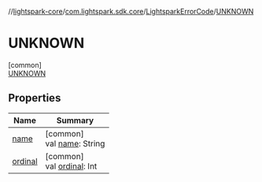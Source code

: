 //[lightspark-core](../../../../index.md)/[com.lightspark.sdk.core](../../index.md)/[LightsparkErrorCode](../index.md)/[UNKNOWN](index.md)

# UNKNOWN

[common]\
[UNKNOWN](index.md)

## Properties

| Name | Summary |
|---|---|
| [name](../../../com.lightspark.sdk.core.requester/-server-environment/-p-r-o-d/index.md#-372974862%2FProperties%2F1656564088) | [common]<br>val [name](../../../com.lightspark.sdk.core.requester/-server-environment/-p-r-o-d/index.md#-372974862%2FProperties%2F1656564088): String |
| [ordinal](../../../com.lightspark.sdk.core.requester/-server-environment/-p-r-o-d/index.md#-739389684%2FProperties%2F1656564088) | [common]<br>val [ordinal](../../../com.lightspark.sdk.core.requester/-server-environment/-p-r-o-d/index.md#-739389684%2FProperties%2F1656564088): Int |
